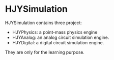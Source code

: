 HJYSimulation
==========


HJYSimulation contains three project:

* HJYPhysics: a point-mass physics engine 
* HJYAnalog: an analog circuit simulation engine.
* HJYDigital: a digital circuit simulation engine.



They are only for the learning purpose.
